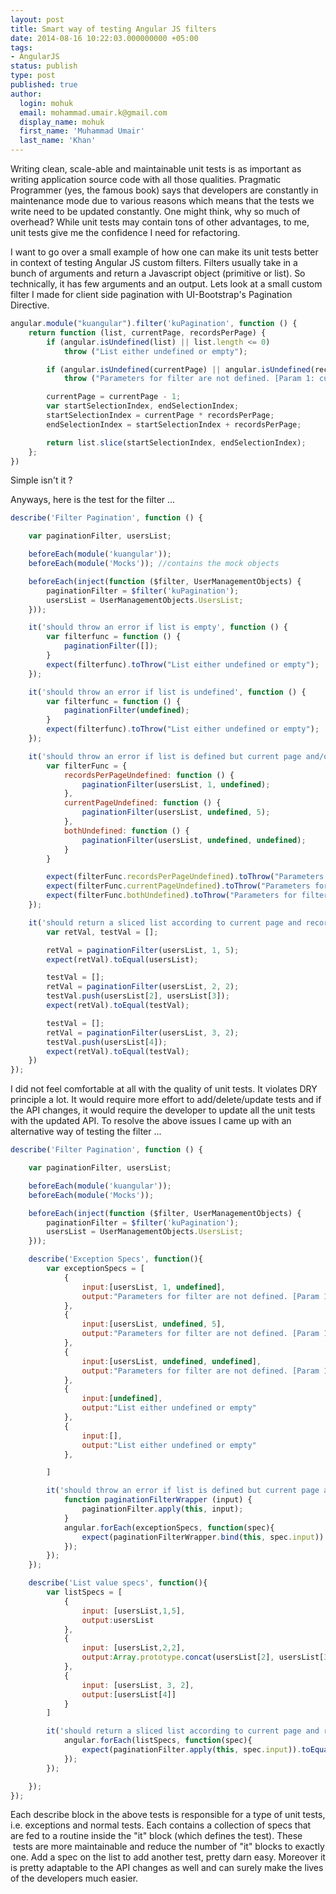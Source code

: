 ```yaml
---
layout: post
title: Smart way of testing Angular JS filters
date: 2014-08-16 10:22:03.000000000 +05:00
tags:
- AngularJS
status: publish
type: post
published: true
author:
  login: mohuk
  email: mohammad.umair.k@gmail.com
  display_name: mohuk
  first_name: 'Muhammad Umair'
  last_name: 'Khan'
---
```

Writing clean, scale-able and maintainable unit tests is as important as writing application source code with all those qualities. Pragmatic Programmer (yes, the famous book) says that developers are constantly in maintenance mode due to various reasons which means that the tests we write need to be updated constantly. One might think, why so much of overhead? While unit tests may contain tons of other advantages, to me, unit tests give me the confidence I need for refactoring.

I want to go over a small example of how one can make its unit tests better in context of testing Angular JS custom filters. Filters usually take in a bunch of arguments and return a Javascript object (primitive or list). So technically, it has few arguments and an output. Lets look at a small custom filter I made for client side pagination with UI-Bootstrap's Pagination Directive.

```javascript
angular.module("kuangular").filter('kuPagination', function () {
    return function (list, currentPage, recordsPerPage) {
        if (angular.isUndefined(list) || list.length <= 0)
            throw ("List either undefined or empty");

        if (angular.isUndefined(currentPage) || angular.isUndefined(recordsPerPage))
            throw ("Parameters for filter are not defined. [Param 1: current page, Param 2: records per page]");

        currentPage = currentPage - 1;
        var startSelectionIndex, endSelectionIndex;
        startSelectionIndex = currentPage * recordsPerPage;
        endSelectionIndex = startSelectionIndex + recordsPerPage;

        return list.slice(startSelectionIndex, endSelectionIndex);
    };
})
```

Simple isn't it ?

Anyways, here is the test for the filter ...

```javascript
describe('Filter Pagination', function () {

    var paginationFilter, usersList;

    beforeEach(module('kuangular'));
    beforeEach(module('Mocks')); //contains the mock objects

    beforeEach(inject(function ($filter, UserManagementObjects) {
        paginationFilter = $filter('kuPagination');
        usersList = UserManagementObjects.UsersList;
    }));

    it('should throw an error if list is empty', function () {
        var filterfunc = function () {
            paginationFilter([]);
        }
        expect(filterfunc).toThrow("List either undefined or empty");
    });

    it('should throw an error if list is undefined', function () {
        var filterfunc = function () {
            paginationFilter(undefined);
        }
        expect(filterfunc).toThrow("List either undefined or empty");
    });

    it('should throw an error if list is defined but current page and/or records per page are undefined', function () {
        var filterFunc = {
            recordsPerPageUndefined: function () {
                paginationFilter(usersList, 1, undefined);
            },
            currentPageUndefined: function () {
                paginationFilter(usersList, undefined, 5);
            },
            bothUndefined: function () {
                paginationFilter(usersList, undefined, undefined);
            }
        }

        expect(filterFunc.recordsPerPageUndefined).toThrow("Parameters for filter are not defined. [Param 1: current page, Param 2: records per page]");
        expect(filterFunc.currentPageUndefined).toThrow("Parameters for filter are not defined. [Param 1: current page, Param 2: records per page]");
        expect(filterFunc.bothUndefined).toThrow("Parameters for filter are not defined. [Param 1: current page, Param 2: records per page]");
    });

    it('should return a sliced list according to current page and records per page', function () {
        var retVal, testVal = [];

        retVal = paginationFilter(usersList, 1, 5);
        expect(retVal).toEqual(usersList);

        testVal = [];
        retVal = paginationFilter(usersList, 2, 2);
        testVal.push(usersList[2], usersList[3]);
        expect(retVal).toEqual(testVal);

        testVal = [];
        retVal = paginationFilter(usersList, 3, 2);
        testVal.push(usersList[4]);
        expect(retVal).toEqual(testVal);
    })
});
```

I did not feel comfortable at all with the quality of unit tests. It violates DRY principle a lot. It would require more effort to add/delete/update tests and if the API changes, it would require the developer to update all the unit tests with the updated API. To resolve the above issues I came up with an alternative way of testing the filter ...

```javascript
describe('Filter Pagination', function () {

    var paginationFilter, usersList;

    beforeEach(module('kuangular'));
    beforeEach(module('Mocks'));

    beforeEach(inject(function ($filter, UserManagementObjects) {
        paginationFilter = $filter('kuPagination');
        usersList = UserManagementObjects.UsersList;
    }));

    describe('Exception Specs', function(){
        var exceptionSpecs = [
            {
                input:[usersList, 1, undefined],
                output:"Parameters for filter are not defined. [Param 1: current page, Param 2: records per page]"
            },
            {
                input:[usersList, undefined, 5],
                output:"Parameters for filter are not defined. [Param 1: current page, Param 2: records per page]"
            },
            {
                input:[usersList, undefined, undefined],
                output:"Parameters for filter are not defined. [Param 1: current page, Param 2: records per page]"
            },
            {
                input:[undefined],
                output:"List either undefined or empty"
            },
            {
                input:[],
                output:"List either undefined or empty"
            },

        ]

        it('should throw an error if list is defined but current page and/or records per page are undefined', function () {
            function paginationFilterWrapper (input) {
                paginationFilter.apply(this, input);
            }
            angular.forEach(exceptionSpecs, function(spec){
                expect(paginationFilterWrapper.bind(this, spec.input)).toThrow(spec.output);
            });
        });
    });

    describe('List value specs', function(){
        var listSpecs = [
            {
                input: [usersList,1,5],
                output:usersList
            },
            {
                input: [usersList,2,2],
                output:Array.prototype.concat(usersList[2], usersList[3])
            },
            {
                input: [usersList, 3, 2],
                output:[usersList[4]]
            }
        ]

        it('should return a sliced list according to current page and records per page', function () {
            angular.forEach(listSpecs, function(spec){
                expect(paginationFilter.apply(this, spec.input)).toEqual(spec.output);
            });
        });

    });
});
```

Each describe block in the above tests is responsible for a type of unit tests, i.e. exceptions and normal tests. Each contains a collection of specs that are fed to a routine inside the "it" block (which defines the test). These  tests are more maintainable and reduce the number of "it" blocks to exactly one. Add a spec on the list to add another test, pretty darn easy. Moreover it is pretty adaptable to the API changes as well and can surely make the lives of the developers much easier.
